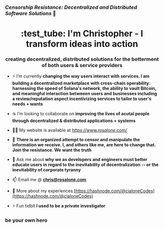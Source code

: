 ### *Censorship Resistance: Decentralized and Distributed Software Solutions*  :rocket: 


<h1 align="center"> :test_tube:  I'm Christopher - I transform ideas into action</h1>
<h3 align="center">creating decentralized, distributed solutions for the betterment of both users & service providers</h3>

- ⚡ I’m currently **changing the way users interact with services. I am building a decentralized marketplace with cross-chain operability: harnessing the speed of Solana's network, the ability to vault Bitcoin, and meaningful interaction betweeen users and businesses including a review/reputation aspect incentivizing services to tailor to user's needs + wants** 

- :coffee:   I’m looking to collaborate on **improving the lives of acutal people through decentralized & distributed applications + systems**

- 👨‍💻 My website is available at *https://www.rosalone.com/*

- :ninja: **There is an organized attempt to censor and manipulate the information we receive. I, and others like me, are here to change that. Join the resistance. We want the truth**

- 💬 Ask me about **why we as developers and engineers must better educate users in regard to the inevitability of decentralization -- or the inevitability of corporate tyranny**

- 📫 Email me @ **chris@rosalone.com**

- 📄 More about my experiences [https://hashnode.com/@cialoneCodes](https://hashnode.com/@cialoneCodes)

- ⚡ Fun tidbit **I used to be a private investigator**

<h3 align="left">be your own hero</h3>


